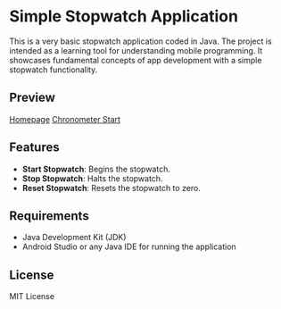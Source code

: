 # Simple Stopwatch Application

This is a very basic stopwatch application coded in Java. The project is intended as a learning tool for understanding mobile programming. It showcases fundamental concepts of app development with a simple stopwatch functionality.

## Preview
[Homepage](home.png)
[Chronometer Start](meter.png)

## Features

- **Start Stopwatch**: Begins the stopwatch.
- **Stop Stopwatch**: Halts the stopwatch.
- **Reset Stopwatch**: Resets the stopwatch to zero.

## Requirements

- Java Development Kit (JDK)
- Android Studio or any Java IDE for running the application

## License
 MIT License